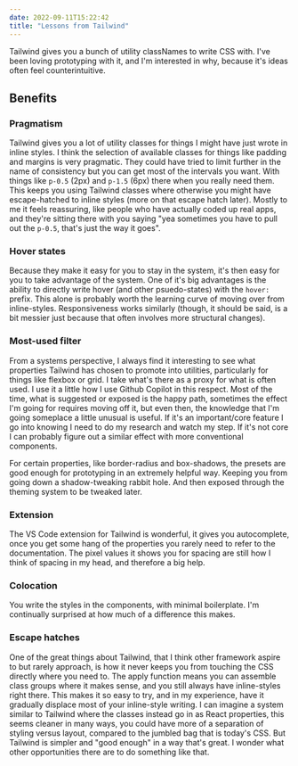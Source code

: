 ```yaml
---
date: 2022-09-11T15:22:42
title: "Lessons from Tailwind"
---
```


Tailwind gives you a bunch of utility classNames to write CSS with. I've been loving prototyping with it, and I'm interested in why, because it's ideas often feel counterintuitive.

## Benefits

### Pragmatism

Tailwind gives you a lot of utility classes for things I might have just wrote in inline styles. I think the selection of available classes for things like padding and margins is very pragmatic. They could have tried to limit further in the name of consistency but you can get most of the intervals you want. With things like `p-0.5` (2px) and `p-1.5` (6px) there when you really need them. This keeps you using Tailwind classes where otherwise you might have escape-hatched to inline styles (more on that escape hatch later). Mostly to me it feels reassuring, like people who have actually coded up real apps, and they're sitting there with you saying "yea sometimes you have to pull out the `p-0.5`, that's just the way it goes".

### Hover states

Because they make it easy for you to stay in the system, it's then easy for you to take advantage of the system. One of it's big advantages is the ability to directly write hover (and other psuedo-states) with the `hover:` prefix. This alone is probably worth the learning curve of moving over from inline-styles. Responsiveness works similarly (though, it should be said, is a bit messier just because that often involves more structural changes).

### Most-used filter

From a systems perspective, I always find it interesting to see what properties Tailwind has chosen to promote into utilities, particularly for things like flexbox or grid. I take what's there as a proxy for what is often used. I use it a little how I use Github Copilot in this respect. Most of the time, what is suggested or exposed is the happy path, sometimes the effect I'm going for requires moving off it, but even then, the knowledge that I'm going someplace a little unusual is useful. If it's an important/core feature I go into knowing I need to do my research and watch my step. If it's not core I can probably figure out a similar effect with more conventional components.

For certain properties, like border-radius and box-shadows, the presets are good enough for prototyping in an extremely helpful way. Keeping you from going down a shadow-tweaking rabbit hole. And then exposed through the theming system to be tweaked later.

### Extension

The VS Code extension for Tailwind is wonderful, it gives you autocomplete, once you get some hang of the properties you rarely need to refer to the documentation. The pixel values it shows you for spacing are still how I think of spacing in my head, and therefore a big help.

### Colocation

You write the styles in the components, with minimal boilerplate. I'm continually surprised at how much of a difference this makes.

### Escape hatches

One of the great things about Tailwind, that I think other framework aspire to but rarely approach, is how it never keeps you from touching the CSS directly where you need to. The apply function means you can assemble class groups where it makes sense, and you still always have inline-styles right there. This makes it so easy to try, and in my experience, have it gradually displace most of your inline-style writing. I can imagine a system similar to Tailwind where the classes instead go in as React properties, this seems cleaner in many ways, you could have more of a separation of styling versus layout, compared to the jumbled bag that is today's CSS. But Tailwind is simpler and "good enough" in a way that's great. I wonder what other opportunities there are to do something like that.
